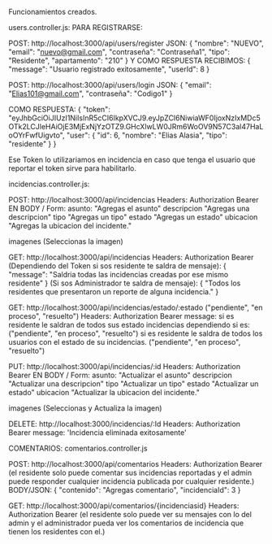 Funcionamientos creados. 

users.controller.js: 
PARA REGISTRARSE:

POST: http://localhost:3000/api/users/register 
JSON: {
  "nombre": "NUEVO",
  "email": "nuevo@gmail.com",
  "contraseña": "Contraseña1",
  "tipo": "Residente",
  "apartamento": "210"
} 
Y COMO RESPUESTA RECIBIMOS: 
{
  "message": "Usuario registrado exitosamente",
  "userId": 8
}


POST: http://localhost:3000/api/users/login 
JSON: {
  "email": "Elias101@gmail.com",
  "contraseña": "Codigo1"
}

COMO RESPUESTA: 
{
  "token": "eyJhbGciOiJIUzI1NiIsInR5cCI6IkpXVCJ9.eyJpZCI6NiwiaWF0IjoxNzIxMDc5OTk2LCJleHAiOjE3MjExNjYzOTZ9.GHcXlwLW0JRm6WoOV9N57C3al47HaLoOYrFwfUigvto",
  "user": {
    "id": 6,
    "nombre": "Elias Alasia",
    "tipo": "residente"
  }
}

Ese Token lo utilizariamos en incidencia en caso que tenga el usuario que reportar el token sirve para habilitarlo. 

incidencias.controller.js: 

POST: http://localhost:3000/api/incidencias
Headers: 
Authorization  Bearer <Agregas el Token>
EN BODY / Form: 
asunto: "Agregas el asunto"
descripcion "Agregas una descripcion"
tipo "Agregas un tipo"
estado "Agregas un estado"
ubicacion  "Agregas la ubicacion del incidente."

imagenes (Seleccionas la imagen)


GET: http://localhost:3000/api/incidencias
Headers: 
Authorization  Bearer <Agregas el Token> 
(Dependiendo del Token si sos residente te saldra de mensaje): 
{
  "message": "Saldria todas las incidencias creadas por ese mismo residente"
}
(Si sos Administrador te saldra de mensaje):
{
  "Todos los residentes que presentaron un reporte de alguna incidencia."
} 

GET: http://localhost:3000/api/incidencias/estado/:estado ("pendiente", "en proceso", "resuelto") 
Headers: 
Authorization  Bearer <Agregas el Token>
message: 
si es residente le saldran de todos sus  estado incidencias dependiendo si es: ("pendiente", "en proceso", "resuelto")
si es residente le saldra de todos los usuarios con el estado de su incidencias. ("pendiente", "en proceso", "resuelto")


PUT: http://localhost:3000/api/incidencias/:id
Headers: 
Authorization  Bearer <Agregas el Token>
EN BODY / Form: 
asunto: "Actualizar el asunto"
descripcion "Actualizar una descripcion"
tipo "Actualizar un tipo"
estado "Actualizar un estado"
ubicacion  "Actualizar la ubicacion del incidente."

imagenes (Seleccionas y Actualiza la imagen)

DELETE: http://localhost:3000/incidencias/:Id
Headers: 
Authorization  Bearer <Agregas el Token>
 message: 'Incidencia eliminada exitosamente'


 COMENTARIOS: 
 comentarios.controller.js

POST: http://localhost:3000/api/comentarios
Headers: 
Authorization  Bearer <Agregas el Token> (el residente solo puede comentar sus incidencias reportadas y el admin puede responder cualquier incidencia publicada por cualquier residente.)
BODY/JSON:
{
  "contenido": "Agregas comentario",
  "incidenciaId": 3
}

GET: http://localhost:3000/api/comentarios/{incidenciasid}
Headers: 
Authorization  Bearer <Agregas el Token> (el residente solo puede ver su mensajes 
con lo del admin y el administrador pueda ver los comentarios de incidencia que tienen los residentes con el.)
